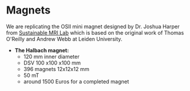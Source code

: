 # Magnets

We are replicating the OSII mini magnet designed by Dr. Joshua Harper from [Sustainable MRI Lab](smrilab.com) which is based on the original work of Thomas O'Reilly and Andrew Webb at Leiden University.

+ __The Halbach magnet:__
	+ 120 mm inner diameter 
	+ DSV 100 x100 x100 mm
	+ 396 magnets 12x12x12 mm
	+ 50 mT
	+ around 1500 Euros for a completed magnet
